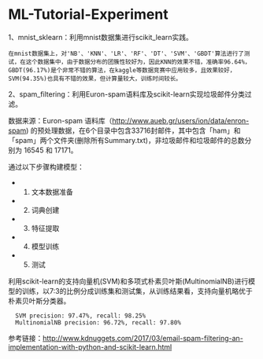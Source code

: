 # ML-Tutorial-Experiment

1、mnist_sklearn：利用mnist数据集进行scikit_learn实践。

```在mnist数据集上，对'NB'、'KNN'、'LR'、'RF'、'DT'、'SVM'、'GBDT'算法进行了测试，在这个数据集中，由于数据分布的团簇性较好为，因此KNN的效果不错，准确率96.64%，GBDT(96.17%)是个非常不错的算法，在kaggle等数据竞赛中应用较多，且效果较好，SVM(94.35%)也具有不错的效果，但计算量较大，训练时间较长。```
  
2、spam_filtering：利用Euron-spam语料库及scikit-learn实现垃圾邮件分类过滤。

数据来源：Euron-spam 语料库（http://www.aueb.gr/users/ion/data/enron-spam) 的预处理数据，在6个目录中包含33716封邮件，其中包含「ham」和「spam」两个文件夹(删除所有Summary.txt)，非垃圾邮件和垃圾邮件的总数分别为 16545 和 17171。

通过以下步骤构建模型：
      
   - 1. 文本数据准备
   - 2. 词典创建
   - 3. 特征提取
   - 4. 模型训练
   - 5. 测试
   
利用scikit-learn的支持向量机(SVM)和多项式朴素贝叶斯(MultinomialNB)进行模型的训练，以7:3的比例分成训练集和测试集，从训练结果看，支持向量机略优于朴素贝叶斯分类器。

      SVM precision: 97.47%, recall: 98.25%
      MultinomialNB precision: 96.72%, recall: 97.80%
      
参考链接：http://www.kdnuggets.com/2017/03/email-spam-filtering-an-implementation-with-python-and-scikit-learn.html
